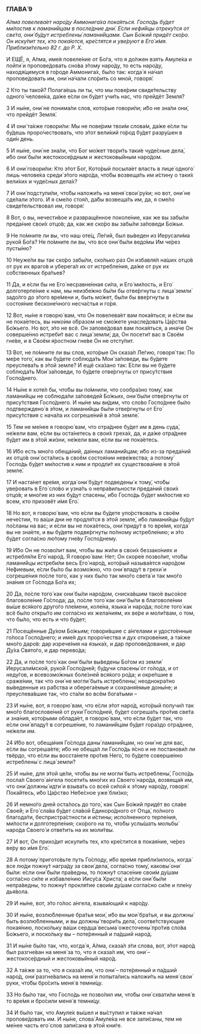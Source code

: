 ### ГЛАВА́ 9

_А́лма повелева́ет наро́ду Аммонига́ха пока́яться. Госпо́дь бу́дет ми́лостив к ламани́йцам в после́дние дни́. Е́сли нефи́йцы отреку́тся от све́та, они́ бу́дут истреблены́ ламани́йцами. Сын Бо́жий придёт ско́ро. Он иску́пит тех, кто пока́ются, кре́стятся и уве́руют в Его́ и́мя. Приблизи́тельно 82 г. до Р. Х._

И ЕЩЁ, я, А́лма, име́я повеле́ние от Бо́га, что я до́лжен взять Амуле́ка и пойти́ и пропове́довать сно́ва э́тому наро́ду, то есть наро́ду, находя́щемуся в го́роде Аммонига́х, бы́ло так: когда́ я на́чал пропове́довать им, они́ на́чали спо́рить со мной, говоря́:

2 Кто ты тако́й? Полага́ешь ли ты, что мы пове́рим свиде́тельству одного́ челове́ка, да́же е́сли он бу́дет учи́ть нас, что прейдёт Земля́?

3 И ны́не, они́ не понима́ли слов, кото́рые говори́ли; и́бо не зна́ли они́, что прейдёт Земля́.

4 И они́ та́кже говори́ли: Мы не пове́рим твои́м слова́м, да́же е́сли ты бу́дешь проро́чествовать, что э́тот вели́кий го́род бу́дет разру́шен в оди́н день.

5 И ны́не, они́ не зна́ли, что Бог мо́жет твори́ть таки́е чуде́сные дела́, и́бо они́ бы́ли жестокосе́рдным и жестоковы́йным наро́дом.

6 И они́ говори́ли: Кто э́тот Бог, Кото́рый посыла́ет власть в лице́ одного́ лишь челове́ка среди́ э́того наро́да, что́бы возвеща́ть им и́стину о таки́х вели́ких и чуде́сных дела́х?

7 И они́ подступи́ли, что́бы наложи́ть на меня́ свои́ ру́ки; но вот, они́ не сде́лали э́того. И я сме́ло стоя́л, да́бы возвеща́ть им, да, я сме́ло свиде́тельствовал им, говоря́:

8 Вот, о вы, нечести́вое и развращённое поколе́ние, как же вы забы́ли преда́ние свои́х отцо́в; да, как же ско́ро вы забы́ли за́поведи Бо́жьи.

9 Не по́мните ли вы, что наш оте́ц, Ле́гий, был вы́веден из Иерусали́ма руко́й Бо́га? Не по́мните ли вы, что все они́ бы́ли ведо́мы Им че́рез пусты́ню?

10 Неуже́ли вы так ско́ро забы́ли, ско́лько раз Он избавля́л на́ших отцо́в от рук их враго́в и уберега́л их от истребле́ния, да́же от рук их со́бственных бра́тьев?

11 Да, и е́сли бы не Его́ несравне́нная си́ла, и Его́ ми́лость, и Его́ долготерпе́ние к нам, мы неизбе́жно бы́ли бы отве́ргнуты с лица́ земли́ задо́лго до э́того вре́мени и, быть мо́жет, бы́ли бы вве́ргнуты в состоя́ние бесконе́чного несча́стья и го́ря.

12 Вот, ны́не я говорю́ вам, что Он повелева́ет вам пока́яться; и е́сли вы не пока́етесь, вы нико́им о́бразом не смо́жете унасле́довать Ца́рства Бо́жьего. Но вот, э́то не всё. Он запове́довал вам пока́яться, а ина́че Он соверше́нно истреби́т вас с лица́ земли́; да, Он посети́т вас в Своём гне́ве, и в Своём я́ростном гне́ве Он не отсту́пит.

13 Вот, не по́мните ли вы слов, кото́рые Он сказа́л Ле́гию, говоря́ так: По ме́ре того́, как вы бу́дете соблюда́ть Мои́ за́поведи, вы бу́дете преуспева́ть в э́той земле́? И ещё ска́зано так: Е́сли вы не бу́дете соблюда́ть Мои́ за́поведи, то бу́дете отве́ргнуты от прису́тствия Госпо́днего.

14 Ны́не я хоте́л бы, что́бы вы по́мнили, что сообра́зно тому́, как ламани́йцы не соблюда́ли за́поведей Бо́жьих, они́ бы́ли отве́ргнуты от прису́тствия Госпо́днего. И ны́не мы ви́дим, что сло́во Госпо́днее бы́ло подтверждено́ в э́том, и ламани́йцы бы́ли отве́ргнуты от Его́ прису́тствия с нача́ла их согреше́ний в э́той земле́.

15 Тем не ме́нее я говорю́ вам, что отра́днее бу́дет им в день суда́, не́жели вам, е́сли вы оста́нетесь в свои́х греха́х, да, и да́же отра́днее бу́дет им в э́той жи́зни, не́жели вам, е́сли вы не пока́етесь.

16 И́бо есть мно́го обеща́ний, да́нных ламани́йцам; и́бо из-за преда́ний их отцо́в они́ оста́лись в своём состоя́нии неве́жества; а потому́ Госпо́дь бу́дет ми́лостив к ним и продли́т их существова́ние в э́той земле́.

17 И наста́нет вре́мя, когда́ они́ бу́дут подведены́ к тому́, что́бы уве́ровать в Его́ сло́во и узна́ть о непра́вильности преда́ний свои́х отцо́в; и мно́гие из них бу́дут спасены́, и́бо Госпо́дь бу́дет ми́лостив ко всем, кто призовёт и́мя Его́.

18 Но вот, я говорю́ вам, что е́сли вы бу́дете упо́рствовать в своём нече́стии, то ва́ши дни не продля́тся в э́той земле́, и́бо ламани́йцы бу́дут по́сланы на вас; и е́сли вы не пока́етесь, они́ приду́т в то вре́мя, когда́ вы не зна́ете, и вы бу́дете подве́ргнуты по́лному истребле́нию; и э́то бу́дет согла́сно лю́тому гне́ву Госпо́днему.

19 И́бо Он не позво́лит вам, что́бы вы жи́ли в свои́х беззако́ниях и истребля́ли Его́ наро́д. Я говорю́ вам: Нет; Он скоре́е позво́лит, что́бы ламани́йцы истреби́ли весь Его́ наро́д, кото́рый называ́ется наро́дом Не́фиевым, е́сли бы́ло бы возмо́жно, что они́ впаду́т в грехи́ и согреше́ния по́сле того́, как у них бы́ло так мно́го света́ и так мно́го зна́ния от Го́спода Бо́га их;

20 Да, по́сле того́ как они́ бы́ли наро́дом, сниска́вшим тако́е высо́кое благоволе́ние Го́спода; да, по́сле того́ как они́ бы́ли в благоволе́нии вы́ше вся́кого друго́го пле́мени, коле́на, языка́ и наро́да; по́сле того́ как всё бы́ло откры́то им согла́сно их жела́ниям, их ве́ре и моли́твам, о том, что бы́ло, что есть и что бу́дет;

21 Посещённые Ду́хом Бо́жьим; говори́вшие с а́нгелами и удосто́енные го́лоса Госпо́днего; и име́я дух проро́чества и дух открове́ния, а та́кже мно́го даро́в: дар изрече́ния на языка́х, и дар пропове́дования, и дар Ду́ха Свято́го, и дар перево́да;

22 Да, и по́сле того́ как они́ бы́ли вы́ведены Бо́гом из земли́ Иерусали́мской, руко́й Госпо́дней; бу́дучи спасены́ от го́лода, и от неду́гов, и всевозмо́жных боле́зней вся́кого ро́да; и окре́пшие в сраже́нии, так что они́ не могли́ быть истреблены́; неоднокра́тно вы́веденные из ра́бства и оберега́емые и сохраня́емые доны́не; и преуспева́вшие так, что ста́ли во всём бога́тыми –

23 И ны́не, вот, я говорю́ вам, что е́сли э́тот наро́д, кото́рый получи́л так мно́го благослове́ний от руки́ Госпо́дней, бу́дет согреша́ть про́тив све́та и зна́ния, кото́рыми облада́ет, я говорю́ вам, что е́сли бу́дет так, что е́сли они́ впаду́т в согреше́ние, то ламани́йцам бу́дет гора́здо отра́днее, не́жели им.

24 И́бо вот, обеща́ния Го́спода даны́ ламани́йцам, но они́ не для вас, е́сли вы согреша́ете; и́бо не обеща́л ли Госпо́дь я́сно и не постанови́л ли твёрдо, что е́сли вы восста́нете про́тив Него́, то бу́дете соверше́нно истреблены́ с лица́ земли́?

25 И ны́не, для э́той це́ли, что́бы вы не могли́ быть истреблены́, Госпо́дь посла́л Своего́ а́нгела посети́ть мно́гих из Своего́ наро́да, возвеща́я им, что они́ должны́ идти́ и взыва́ть со всей си́лой к э́тому наро́ду, говоря́: Пока́йтесь, и́бо Ца́рство Небе́сное уже́ бли́зко;

26 И немно́го дней оста́лось до того́, как Сын Бо́жий придёт во сла́ве Свое́й; и Его́ сла́ва бу́дет сла́вой Единоро́дного от Отца́, по́лного благода́ти, беспристра́стности и и́стины; испо́лненного терпе́ния, ми́лости и долготерпе́ния; ско́рого на то, что́бы услы́шать мольбы́ наро́да Своего́ и отве́тить на их моли́твы.

27 И вот, Он прихо́дит искупи́ть тех, кто кре́стится в покая́ние, че́рез ве́ру во и́мя Его́.

28 А потому́ пригото́вьте путь Го́споду, и́бо вре́мя прибли́зилось, когда́ все лю́ди пожну́т награ́ду за свои́ дела́, согла́сно тому́, каковы́ они́ бы́ли: е́сли они́ бы́ли пра́ведны, то пожну́т спасе́ние свои́м ду́шам согла́сно си́ле и избавле́нию Иису́са Христа́; а е́сли они́ бы́ли непра́ведны, то пожну́т прокля́тие свои́м ду́шам согла́сно си́ле и пле́ну дья́вола.

29 И ны́не, вот, э́то го́лос а́нгела, взыва́ющий к наро́ду.

30 И ны́не, возлю́бленные бра́тья мои́, и́бо вы мои́ бра́тья, и вы должны́ быть возлю́бленными, и вы должны́ твори́ть дела́, соотве́тствующие покая́нию, поско́льку ва́ши сердца́ весьма́ ожесточены́ про́тив сло́ва Бо́жьего, и поско́льку вы – поте́рянный и па́дший наро́д.

31 И ны́не бы́ло так, что, когда́ я, А́лма, сказа́л э́ти слова, вот, э́тот наро́д был разгне́ван на меня́ за то, что я сказа́л им, что они́ – жестокосе́рдный и жестоковы́йный наро́д.

32 А та́кже за то, что я сказа́л им, что они́ – поте́рянный и па́дший наро́д, они́ разгне́вались на меня́ и попыта́лись наложи́ть на меня́ свои́ руки, что́бы бро́сить меня́ в темни́цу.

33 Но бы́ло так, что Госпо́дь не позво́лил им, что́бы они́ схвати́ли меня́ в то вре́мя и бро́сили меня́ в темни́цу.

34 И бы́ло так, что Амуле́к вы́шел и вы́ступил и та́кже на́чал пропове́довать им. И ны́не, слова́ Амуле́ка не все запи́саны, тем не ме́нее часть его́ слов запи́сана в э́той кни́ге.
